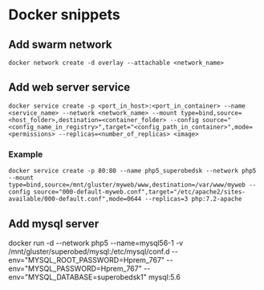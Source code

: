 # Docker snippets

## Add swarm network
`docker network create -d overlay --attachable <network_name>`

## Add web server service
`docker service create -p <port_in_host>:<port_in_container> --name <service_name> --network <network_name> --mount type=bind,source=<host_folder>,destination=<container_folder> --config source="<config_name_in_registry>",target="<config_path_in_container>",mode=<permissions> --replicas=<number_of_replicas> <image>`

### Example
`docker service create -p 80:80 --name php5_superobedsk --network php5 --mount type=bind,source=/mnt/gluster/myweb/www,destination=/var/www/myweb --config source="000-default-myweb.conf",target="/etc/apache2/sites-available/000-default.conf",mode=0644 --replicas=3 php:7.2-apache`

## Add mysql server
docker run -d --network php5 --name=mysql56-1 -v /mnt/gluster/superobed/mysql:/etc/mysql/conf.d --env="MYSQL_ROOT_PASSWORD=Hprem_767" --env="MYSQL_PASSWORD=Hprem_767" --env="MYSQL_DATABASE=superobedsk1" mysql:5.6
